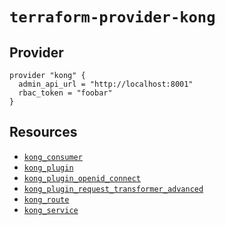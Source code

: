 # `terraform-provider-kong`

## Provider
```hcl
provider "kong" {
  admin_api_url = "http://localhost:8001"
  rbac_token = "foobar"
}
```

## Resources

- [`kong_consumer`](/docs/kong_consumer.md)
- [`kong_plugin`](/docs/kong_plugin.md)
- [`kong_plugin_openid_connect`](/docs/kong_plugin_openid_connect.md)
- [`kong_plugin_request_transformer_advanced`](/docs/kong_plugin_request_transformer_advanced.md)
- [`kong_route`](/docs/kong_route.md)
- [`kong_service`](/docs/kong_service.md)
